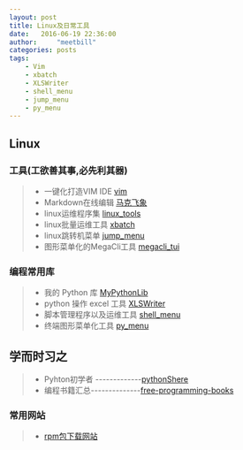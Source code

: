 ```yaml
---
layout: post
title: Linux及日常工具
date:   2016-06-19 22:36:00
author:     "meetbill"
categories: posts
tags:
    - Vim
    - xbatch
    - XLSWriter
    - shell_menu 
    - jump_menu
    - py_menu
---
```


## Linux

### 工具(工欲善其事,必先利其器)
> * 一键化打造VIM IDE [vim](https://github.com/BillWang139967/Vim)
> * Markdown在线编辑 [马克飞象](https://maxiang.io/)
> * linux运维程序集 [linux_tools](https://github.com/BillWang139967/linux_tools)
> * linux批量运维工具 [xbatch](https://github.com/BillWang139967/xbatch)
> * linux跳转机菜单 [jump_menu](https://github.com/BillWang139967/jump_menu)
> * 图形菜单化的MegaCli工具 [megacli_tui](https://github.com/BillWang139967/megacli_tui)

### 编程常用库

> * 我的 Python 库 [MyPythonLib](https://github.com/BillWang139967/MyPythonLib)
> * python 操作 excel 工具 [XLSWriter](https://github.com/BillWang139967/XLSWriter)
> * 脚本管理程序以及运维工具 [shell_menu](https://github.com/BillWang139967/shell_menu)
> * 终端图形菜单化工具 [py_menu](https://github.com/BillWang139967/py_menu)

## 学而时习之

> * Pyhton初学者 -------------[pythonShere](https://github.com/BillWang139967/codeparkshare)
> * 编程书籍汇总--------------[free-programming-books](https://github.com/BillWang139967/free-programming-books/blob/master/free-programming-books-zh.md)

### 常用网站
> * [rpm包下载网站](http://rpm.pbone.net/)
